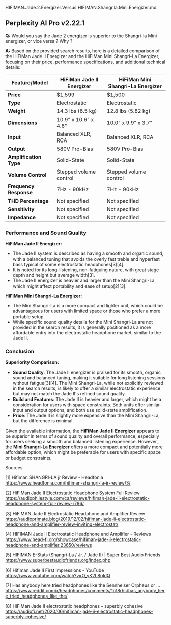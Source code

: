 HIFIMAN.Jade.2.Energizer.Versus.HIFIMAN.Shangr.la.Mini.Energizer.md

## Perplexity AI Pro v2.22.1 

**Q:** Would you say the Jade 2 energizer is superior to the Shangri-la Mini energizer, or vice versa ? Why ?

**A:** Based on the provided search results, here is a detailed comparison of the HiFiMan Jade II Energizer and the HiFiMan Mini Shangri-La Energizer, focusing on their price, performance specifications, and additional technical details:

| Feature/Model                  | HiFiMan Jade II Energizer | HiFiMan Mini Shangri-La Energizer |
|--------------------------------|---------------------------|-----------------------------------|
| **Price**                      | $1,599                    | $1,500                            |
| **Type**                       | Electrostatic             | Electrostatic                     |
| **Weight**                     | 14.3 lbs (6.5 kg)         | 12.8 lbs (5.82 kg)                |
| **Dimensions**                 | 10.9" x 10.6" x 4.6"      | 10.0" x 9.9" x 3.7"               |
| **Input**                      | Balanced XLR, RCA         | Balanced XLR, RCA                 |
| **Output**                     | 580V Pro-Bias             | 580V Pro-Bias                     |
| **Amplification Type**         | Solid-State               | Solid-State                       |
| **Volume Control**             | Stepped volume control    | Stepped volume control            |
| **Frequency Response**         | 7Hz - 90kHz               | 7Hz - 90kHz                       |
| **THD Percentage**             | Not specified             | Not specified                     |
| **Sensitivity**                | Not specified             | Not specified                     |
| **Impedance**                  | Not specified             | Not specified                     |

### Performance and Sound Quality

**HiFiMan Jade II Energizer:**
- The Jade II system is described as having a smooth and organic sound, with a balanced tuning that avoids the overly fast treble and hyperfast bass typical of some electrostatic headphones[3][4].
- It is noted for its long-listening, non-fatiguing nature, with great stage depth and height but average width[3].
- The Jade II energizer is heavier and larger than the Mini Shangri-La, which might affect portability and ease of setup[2][3].

**HiFiMan Mini Shangri-La Energizer:**
- The Mini Shangri-La is a more compact and lighter unit, which could be advantageous for users with limited space or those who prefer a more portable setup.
- While specific sound quality details for the Mini Shangri-La are not provided in the search results, it is generally positioned as a more affordable entry into the electrostatic headphone market, similar to the Jade II.

### Conclusion

**Superiority Comparison:**
- **Sound Quality**: The Jade II energizer is praised for its smooth, organic sound and balanced tuning, making it suitable for long listening sessions without fatigue[3][4]. The Mini Shangri-La, while not explicitly reviewed in the search results, is likely to offer a similar electrostatic experience but may not match the Jade II's refined sound quality.
- **Build and Features**: The Jade II is heavier and larger, which might be a consideration for users with space constraints. Both units offer similar input and output options, and both use solid-state amplification.
- **Price**: The Jade II is slightly more expensive than the Mini Shangri-La, but the difference is minimal.

Given the available information, the **HiFiMan Jade II Energizer** appears to be superior in terms of sound quality and overall performance, especially for users seeking a smooth and balanced listening experience. However, the **Mini Shangri-La Energizer** offers a more compact and potentially more affordable option, which might be preferable for users with specific space or budget constraints.


Sources

[1] Hifiman SHANGRI-LA jr Review - Headfonia https://www.headfonia.com/hifiman-shangri-la-jr-review/3/

[2] HiFiMan Jade II Electrostatic Headphone System Full Review https://audiophilestyle.com/ca/reviews/hifiman-jade-ii-electrostatic-headphone-system-full-review-r786/

[3] HiFiMAN Jade II Electrostatic Headphone and Amplifier Review https://audioprimate.blog/2019/12/02/hifiman-jade-ii-electrostatic-headphone-and-amplifier-review-inviting-electrostat/

[4] HIFIMAN Jade II Electrostatic Headphone and Amplifier - Reviews https://www.head-fi.org/showcase/hifiman-jade-ii-electrostatic-headphone-and-amplifier.23650/reviews

[5] HIFIMAN E-Stats (Shangri-La / Jr. / Jade II) | Super Best Audio Friends https://www.superbestaudiofriends.org/index.php

[6] Hifiman Jade II First Impressions - YouTube https://www.youtube.com/watch?v=O_yK2L8pIdQ

[7] Has anybody here tried headphones like the Sennheiser Orpheus or ... https://www.reddit.com/r/headphones/comments/1b18rhs/has_anybody_here_tried_headphones_like_the/

[8] HiFiMan Jade II electrostatic headphones – superbly cohesive https://audiofi.net/2020/06/hifiman-jade-ii-electrostatic-headphones-superbly-cohesive/

